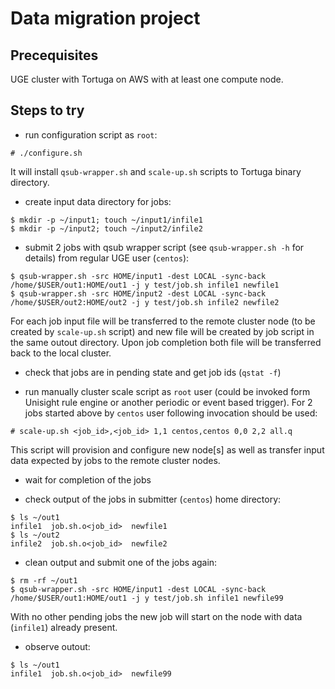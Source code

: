 # Data migration project

## Precequisites
UGE cluster with Tortuga on AWS with at least one compute node.

## Steps to try

- run configuration script as `root`:

```
# ./configure.sh
```

It will install `qsub-wrapper.sh` and `scale-up.sh` scripts to Tortuga binary directory.

- create input data directory for jobs:

```
$ mkdir -p ~/input1; touch ~/input1/infile1
$ mkdir -p ~/input2; touch ~/input2/infile2
```

- submit 2 jobs with qsub wrapper script (see `qsub-wrapper.sh -h` for details) from regular UGE user (`centos`):

```
$ qsub-wrapper.sh -src HOME/input1 -dest LOCAL -sync-back /home/$USER/out1:HOME/out1 -j y test/job.sh infile1 newfile1
$ qsub-wrapper.sh -src HOME/input2 -dest LOCAL -sync-back /home/$USER/out2:HOME/out2 -j y test/job.sh infile2 newfile2
```

For each job input file will be transferred to the remote cluster node (to be created by `scale-up.sh` script) and new file will be created by job script in the same outout directory. Upon job completion both file will be transferred back to the local cluster.

- check that jobs are in pending state and get job ids (`qstat -f`)

- run manually cluster scale script as `root` user (could be invoked form Unisight rule engine or another periodic or event based trigger). For 2 jobs started above by `centos` user following invocation should be used:

```
# scale-up.sh <job_id>,<job_id> 1,1 centos,centos 0,0 2,2 all.q
```

This script will provision and configure new node[s] as well as transfer input data expected by jobs to the remote cluster nodes.

- wait for completion of the jobs

- check output of the jobs in submitter (`centos`) home directory:

```
$ ls ~/out1
infile1  job.sh.o<job_id>  newfile1
$ ls ~/out2
infile2  job.sh.o<job_id>  newfile2
```

- clean output and submit one of the jobs again:

```
$ rm -rf ~/out1
$ qsub-wrapper.sh -src HOME/input1 -dest LOCAL -sync-back /home/$USER/out1:HOME/out1 -j y test/job.sh infile1 newfile99
```
With no other pending jobs the new job will start on the node with data (`infile1`) already present.

- observe outout:

```
$ ls ~/out1
infile1  job.sh.o<job_id>  newfile99
```
